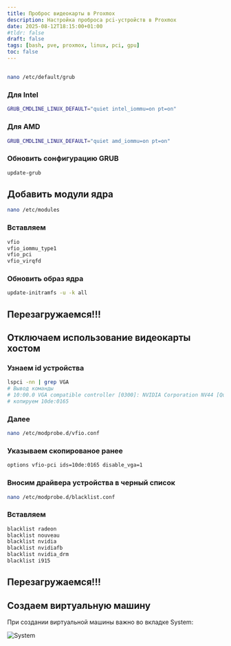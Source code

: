```yaml
---
title: Проброс видеокарты в Proxmox
description: Настройка проброса pci-устройств в Proxmox
date: 2025-08-12T18:15:00+01:00
#tldr: false
draft: false
tags: [bash, pve, proxmox, linux, pci, gpu] 
toc: false
---
```


## 

```bash
nano /etc/default/grub
```

### Для Intel
```bash
GRUB_CMDLINE_LINUX_DEFAULT="quiet intel_iommu=on pt=on"
```
### Для AMD
```bash
GRUB_CMDLINE_LINUX_DEFAULT="quiet amd_iommu=on pt=on"
```
### Обновить сонфигурацию GRUB
```bash
update-grub
```

## Добавить модули ядра
```bash
nano /etc/modules
```
### Вставляем
```bash
vfio
vfio_iommu_type1
vfio_pci
vfio_virqfd
```
### Обновить образ ядра
```bash
update-initramfs -u -k all
```

## Перезагружаемся!!!

## Отключаем использование видеокарты хостом

### Узнаем id устройства
```bash
lspci -nn | grep VGA
# Вывод команды
# 10:00.0 VGA compatible controller [0300]: NVIDIA Corporation NV44 [Quadro NVS 285] [10de:0165] (rev a1)
# копируем 10de:0165
```
### Далее
```bash
nano /etc/modprobe.d/vfio.conf
```
### Указываем скопированое ранее
```bash
options vfio-pci ids=10de:0165 disable_vga=1
```
### Вносим драйвера устройства в черный список
```bash
nano /etc/modprobe.d/blacklist.conf 
```
### Вставляем
```bash
blacklist radeon
blacklist nouveau
blacklist nvidia
blacklist nvidiafb
blacklist nvidia_drm
blacklist i915
```
## Перезагружаемся!!!

## Создаем виртуальную машину

При создании виртуальной машины важно во вкладке System:

![System](https://artyvr.ru/images/proxmox_pci_passthrough_img_1.png "Создание виртуальной машины")